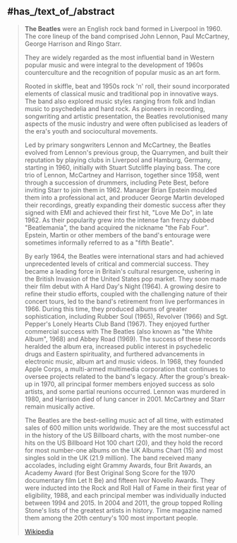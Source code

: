 ﻿---
aliases:
- "The Beatles"
has_id_wikidata: Q1299
influenced_by:
- "[[_Standards/WikiData/WD~Little_Richard,82222]]"
- "[[_Standards/WikiData/WD~Ravi_Shankar,103774]]"
- "[[_Standards/WikiData/WD~Timothy_Leary,211731]]"
- "[[_Standards/WikiData/WD~Elvis_Presley,303]]"
- "[[_Standards/WikiData/WD~Bob_Dylan,392]]"
- "[[_Standards/WikiData/WD~Johann_Sebastian_Bach,1339]]"
- "[[_Standards/WikiData/WD~Chuck_Berry,5921]]"
- "[[_Standards/WikiData/WD~Buddy_Holly,5977]]"
- "[[_Standards/WikiData/WD~Ludwig_van_Beethoven,255]]"
genre:
- "[[_Standards/WikiData/WD~hard_rock,83270]]"
- "[[_Standards/WikiData/WD~folk_rock,186472]]"
- "[[_Standards/WikiData/WD~blues_rock,193355]]"
- "[[_Standards/WikiData/WD~psychedelic_rock,206159]]"
- "[[_Standards/WikiData/WD~traditional_folk_music,235858]]"
- "[[_Standards/WikiData/WD~beat_music,546264]]"
- "[[_Standards/WikiData/WD~experimental_rock,1641839]]"
- "[[_Standards/WikiData/WD~classic_rock,56351111]]"
- "[[_Standards/WikiData/WD~rock_and_roll,7749]]"
- "[[_Standards/WikiData/WD~rock_music,11399]]"
- "[[_Standards/WikiData/WD~pop_music,37073]]"
record_label:
- "[[_Standards/WikiData/WD~Polydor_Records,155152]]"
- "[[_Standards/WikiData/WD~Capitol_Records,193023]]"
- '[[_Standards/WikiData/WD~Parlophone,208909]]'
- "[[_Standards/WikiData/WD~Apple_Records,213710]]"
- "[[_Standards/WikiData/WD~Vee-Jay_Records,679007]]"
- "[[_Standards/WikiData/WD~United_Artists_Records,1542119]]"
- "[[_Standards/WikiData/WD~I_Dischi_dello_Zodiaco,3790169]]"
- '[[_Standards/WikiData/WD~Parlophon,3896178]]'
notable_work:
- "[[_Standards/WikiData/WD~Sgt._Pepper's_Lonely_Hearts_Club_Band,169226]]"
- "[[_Standards/WikiData/WD~Abbey_Road,173643]]"
- "[[_Standards/WikiData/WD~Let_It_Be,184259]]"
- '[[_Standards/WikiData/WD~Revolver,185121]]'
- '[[_Standards/WikiData/WD~Yesterday,202698]]'
- "[[_Standards/WikiData/WD~Come_Together,210482]]"
- "[[_Standards/WikiData/WD~Strawberry_Fields_Forever,213718]]"
- "[[_Standards/WikiData/WD~Yellow_Submarine,832799]]"
- "[[_Standards/WikiData/WD~Paperback_Writer,929637]]"
- "[[_Standards/WikiData/WD~Ob-La-Di,_Ob-La-Da,1135588]]"
- "[[_Standards/WikiData/WD~Get_Back,1426279]]"
- "[[_Standards/WikiData/WD~Here_Comes_the_Sun,60715369]]"
award_received:
- "[[_Standards/WikiData/WD~Rock_and_Roll_Hall_of_Fame,179191]]"
- "[[_Standards/WikiData/WD~Grammy_Award_for_Album_of_the_Year,904528]]"
- "[[_Standards/WikiData/WD~Grammy_Lifetime_Achievement_Award,935843]]"
- "[[_Standards/WikiData/WD~Grammy_Award_for_Best_Pop_Vocal_Album,1027891]]"
- "[[_Standards/WikiData/WD~Grammy_Award_for_Best_Music_Video,2976730]]"
- "[[_Standards/WikiData/WD~Grammy_Trustees_Award,5593916]]"
- "[[_Standards/WikiData/WD~star_on_Hollywood_Walk_of_Fame,17985761]]"
has_works_in_the_collection: "[[_Standards/WikiData/WD~Museum_of_Modern_Art,188740]]"
represented_by: "[[_Standards/WikiData/WD~Brian_Epstein,203690]]"
director_manager: "[[_Standards/WikiData/WD~Brian_Epstein,203690]]"
instance_of: "[[_Standards/WikiData/WD~musical_group,215380]]"
history_of_topic:
- "[[_Standards/WikiData/WD~The_Beatles_in_India,379208]]"
- "[[_Standards/WikiData/WD~The_Beatles_in_Hamburg,7716135]]"
- "[[_Standards/WikiData/WD~The_Beatles_at_The_Cavern_Club,7716133]]"
- "[[_Standards/WikiData/WD~The_Beatles_in_Bangor,47508585]]"
nominated_for:
- "[[_Standards/WikiData/WD~Grammy_Award_for_Best_Pop_Performance_by_a_Duo_or_Group_with_Vocals,747902]]"
- "[[_Standards/WikiData/WD~Grammy_Award_for_Best_Performance_by_a_Vocal_Group,5593854]]"
discography: "[[_Standards/WikiData/WD~The_Beatles_discography,829965]]"
different_from: "[[_Standards/WikiData/WD~The_Beatles,1208277]]"
facial_hair: "[[_Standards/WikiData/WD~human_facial_hair,1847641]]"
wears: "[[_Standards/WikiData/WD~Beatle_boot,2911851]]"
hairstyle_hairlength:
- "[[_Standards/WikiData/WD~bowl_cut,3041932]]"
- "[[_Standards/WikiData/WD~waist-length_hair,14130]]"
has_characteristic: "[[_Standards/WikiData/WD~rock_band,5741069]]"
filmography: "[[_Standards/WikiData/WD~The_Beatles_filmography,7716137]]"
archives_at: "[[_Standards/WikiData/WD~University_of_Maryland_Libraries,7895690]]"
logo_image: "http://commons.wikimedia.org/wiki/Special:FilePath/Beatles%20logo.svg"
image: "http://commons.wikimedia.org/wiki/Special:FilePath/Beatles%20Trenter%201963.jpg"
page_banner: "http://commons.wikimedia.org/wiki/Special:FilePath/Beatles%20Wikivoyage%20Banner.png"
spoken_text_audio: "http://commons.wikimedia.org/wiki/Special:FilePath/Ru-The%20beatles%20%28intro%29.oga"
official_website: "https://thebeatles.com"
RIA_Novosti_reference:
- 159395809
- 204029020
- 283091645
- 320669713
- 765342254
- 918051404
Europeana_entity: agent/base/146933
subreddit: beatles
Wolfram_Language_entity_code: "Entity[\"MusicAct\", \"TheBeatles::r844v\"]"
Krugosvet_article: kultura_i_obrazovanie/teatr_i_kino/BITLZ.html
Archive_of_Our_Own_tag: "The Beatles (Band)"
TikTok_username: thebeatles
Giphy_username: thebeatles
Facebook_username: thebeatles
Instagram_username: thebeatles
X_username: thebeatles
nickname:
- "The Lads from Liverpool"
- "The Fab Four"
topic_s_main_template: "[[_Standards/WikiData/WD~Template_The_Beatles,10514031]]"
topic_s_main_Wikimedia_portal: "[[_Standards/WikiData/WD~Portal_The_Beatles,13377721]]"
described_by_source: "[[_Standards/WikiData/WD~Armenian_Soviet_Encyclopedia,_vol._2,124737604]]"
montage_image: "http://commons.wikimedia.org/wiki/Special:FilePath/The%20Beatles%20members%20at%20New%20York%20City%20in%201964.jpg"
ISNI: 0000000121707484
Libris_URI: b8nqnr4v0cckkp1
has_part_s_:
- "[[_Standards/WikiData/WD~John_Lennon,1203]]"
- "[[_Standards/WikiData/WD~Paul_McCartney,2599]]"
- "[[_Standards/WikiData/WD~Ringo_Starr,2632]]"
- "[[_Standards/WikiData/WD~George_Harrison,2643]]"
copyright_representative:
- "[[_Standards/WikiData/WD~Michael_Jackson,2831]]"
- "[[_Standards/WikiData/WD~Sony_Group,41187]]"
location_of_formation: '[[_Standards/WikiData/WD~Liverpool,24826]]'
country_of_origin: "[[_Standards/WikiData/WD~United_Kingdom,145]]"
social_media_followers:
- 8720000
- 3882367
dissolved_abolished_or_demolished_date: "1970-04-10"
has_time_stopped: "1970-04-10"
work_period_end_: "1970-04-10"
name: "The Beatles"
Commons_gallery: "The Beatles"
Commons_category: "The Beatles"
inception: "1960"
has_time_started: 1960-06 
work_period_start_: "1960"
---

## #has_/text_of_/abstract 

> **The Beatles** were an English rock band formed in Liverpool in 1960. 
> The core lineup of the band comprised John Lennon, Paul McCartney, George Harrison and Ringo Starr. 
> 
> They are widely regarded as the most influential band in Western popular music 
> and were integral to the development of 1960s counterculture 
> and the recognition of popular music as an art form. 
> 
> Rooted in skiffle, beat and 1950s rock 'n' roll, their sound incorporated elements of classical music and traditional pop in innovative ways. The band also explored music styles ranging from folk and Indian music to psychedelia and hard rock. As pioneers in recording, songwriting and artistic presentation, the Beatles revolutionised many aspects of the music industry and were often publicised as leaders of the era's youth and sociocultural movements.
>
> Led by primary songwriters Lennon and McCartney, the Beatles evolved from Lennon's previous group, the Quarrymen, and built their reputation by playing clubs in Liverpool and Hamburg, Germany, starting in 1960, initially with Stuart Sutcliffe playing bass. The core trio of Lennon, McCartney and Harrison, together since 1958, went through a succession of drummers, including Pete Best, before inviting Starr to join them in 1962. Manager Brian Epstein moulded them into a professional act, and producer George Martin developed their recordings, greatly expanding their domestic success after they signed with EMI and achieved their first hit, "Love Me Do", in late 1962. As their popularity grew into the intense fan frenzy dubbed "Beatlemania", the band acquired the nickname "the Fab Four". Epstein, Martin or other members of the band's entourage were sometimes informally referred to as a "fifth Beatle".
>
> By early 1964, the Beatles were international stars and had achieved unprecedented levels of critical and commercial success. They became a leading force in Britain's cultural resurgence, ushering in the British Invasion of the United States pop market. They soon made their film debut with A Hard Day's Night (1964). A growing desire to refine their studio efforts, coupled with the challenging nature of their concert tours, led to the band's retirement from live performances in 1966. During this time, they produced albums of greater sophistication, including Rubber Soul (1965), Revolver (1966) and Sgt. Pepper's Lonely Hearts Club Band (1967). They enjoyed further commercial success with The Beatles (also known as "the White Album", 1968) and Abbey Road (1969). The success of these records heralded the album era, increased public interest in psychedelic drugs and Eastern spirituality, and furthered advancements in electronic music, album art and music videos. In 1968, they founded Apple Corps, a multi-armed multimedia corporation that continues to oversee projects related to the band's legacy. After the group's break-up in 1970, all principal former members enjoyed success as solo artists, and some partial reunions occurred. Lennon was murdered in 1980, and Harrison died of lung cancer in 2001. McCartney and Starr remain musically active.
>
> The Beatles are the best-selling music act of all time, with estimated sales of 600 million units worldwide. They are the most successful act in the history of the US Billboard charts, with the most number-one hits on the US Billboard Hot 100 chart (20), and they hold the record for most number-one albums on the UK Albums Chart (15) and most singles sold in the UK (21.9 million). The band received many accolades, including eight Grammy Awards, four Brit Awards, an Academy Award (for Best Original Song Score for the 1970 documentary film Let It Be) and fifteen Ivor Novello Awards. They were inducted into the Rock and Roll Hall of Fame in their first year of eligibility, 1988, and each principal member was individually inducted between 1994 and 2015. In 2004 and 2011, the group topped Rolling Stone's lists of the greatest artists in history. Time magazine named them among the 20th century's 100 most important people.
>
> [Wikipedia](https://en.wikipedia.org/wiki/The%20Beatles)


